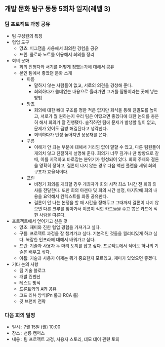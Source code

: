 ## 개발 문화 탐구 동동 5회차 일지(레벨 3)

### 팀 프로젝트 과정 공유

- 팀 구성원의 특징
- 협업 도구
  - 망쵸: 피그잼을 사용해서 회의한 경험을 공유
  - 프린: 클로바 노트를 이용해서 회의를 정리
- 회의 문화
  - 회의 진행자와 서기를 어떻게 정했는가에 대해서 공유
  - 본인 팀에서 좋았던 문화 소개
    - 아톰
      - 말하지 않는 사람들이 없고, 서로의 의견을 경청해 준다.
      - 회의하다가 쓸데없는 내용으로 흘러가면 그거를 짬통이라는 곳에 넣는 방법
    - 망쵸
      - 회의에 대한 뼈대 구조를 정한 적은 없지만 회식을 통해 친밀도를 높이고, 서로가 뭘 원하는지 우리 팀은 어땠으면 좋겠다에 대한 논의를 충분히 해서 회의가 잘 진행됐다. 솔직하면 팀에 문제가 발생할 일이 없고, 문제가 있어도 금방 해결된다고 생각한다.
      - 회의하다가 언성 높아지면 용용채를 쓴다.
    - 구름
      - 이해가 안 되는 부분에 대해서 거리낌 없이 말할 수 있고, 다른 팀원들이 개의치 않고 친절하게 설명해 준다. 회의가 너무 깊거나 딴 방향으로 갈 때, 이를 지적하고 바로잡는 분위기가 형성되어 있다. 회의 주제와 결론을 명확히 정하고, 결론이 나지 않는 경우 다음 액션 플랜을 세워 회의 구조가 효율적이다.
    - 프린
      - 비정기 회의를 개최할 경우 개최자가 회의 시작 최소 1시간 전 회의 의사를 전달한다. 또한 회의 아젠다 및 회의 시간 설정, 마지막에 회의 내용을 요약해서 컨텍스트를 최종 공유한다.
      - 결론이 안 나는 논쟁을 할 때 시간을 정해두고 그때까지 결론이 나지 않으면 다른 크루를 찾아가서 이름이 적힌 카드들을 주고 뽑은 카드에 적힌 사람을 따른다.
- 프로젝트에서 얻어가고 싶은 것
  - 망초: 재미와 진한 협업 경험을 가져가고 싶다.
  - 구름: 프로젝트 과정을 잘 챙겨가고 싶다. 기본적인 것들을 퀄리티있게 하고 싶다. 복잡한 인프라에 대해서 배워가고 싶다.
  - 프린: 기술과 사용자 두 마리 토끼를 잡고 싶다. 프로젝트에서 적어도 하나의 기술은 배우고 싶다.
  - 아톰: 기술과 사용자 이제는 뭐가 중요한지 모르겠고, 재미가 있었으면 좋겠다.
- 기타 논의 사항
  - 팀 기술 블로그
  - 개발 컨벤션
  - 테스트 방식
  - 프론트와의 API 공유
  - 코드 리뷰 방식(Pn 룰과 RCA 룰)
  - 깃 브랜치 전략

### 다음 회의 일정

- 일시 : 7월 15일 (월) 10:00
- 장소 : 선릉 캠퍼스
- 내용 : 팀 프로젝트 과정, 사용자 스토리, 데모 데이 관련 토의
